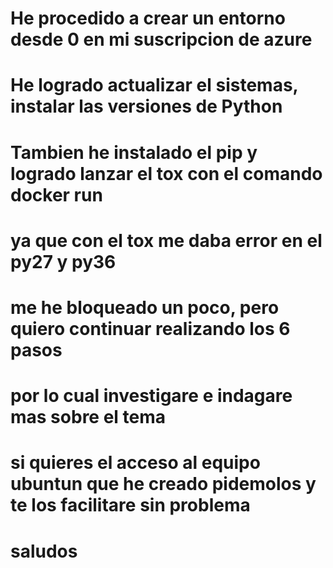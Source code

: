 # He procedido a crear un entorno desde 0 en mi suscripcion de azure

# He logrado actualizar el sistemas, instalar las versiones de Python

# Tambien he instalado el pip y logrado lanzar el tox con el comando docker run
# ya que con el tox me daba error en el py27 y py36

# me he bloqueado un poco, pero quiero continuar realizando los 6 pasos
# por lo cual investigare e indagare mas sobre el tema

# si quieres el acceso al equipo ubuntun que he creado pidemolos y te los facilitare sin problema

# saludos


